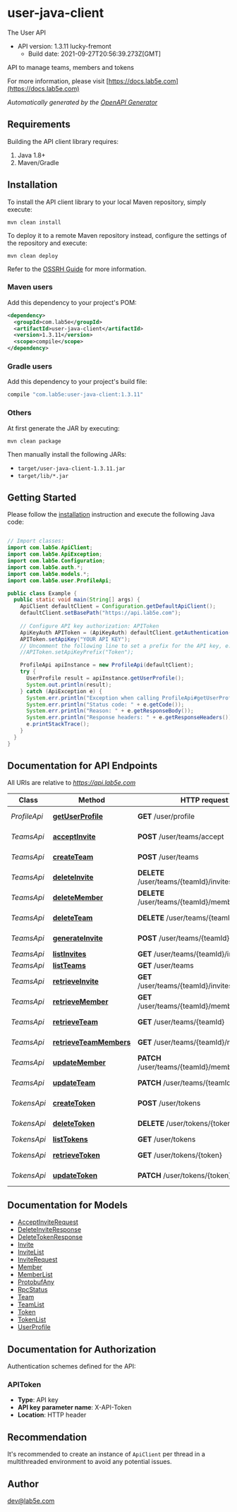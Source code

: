 # user-java-client

The User API
- API version: 1.3.11 lucky-fremont
  - Build date: 2021-09-27T20:56:39.273Z[GMT]

API to manage teams, members and tokens

  For more information, please visit [https://docs.lab5e.com](https://docs.lab5e.com)

*Automatically generated by the [OpenAPI Generator](https://openapi-generator.tech)*


## Requirements

Building the API client library requires:
1. Java 1.8+
2. Maven/Gradle

## Installation

To install the API client library to your local Maven repository, simply execute:

```shell
mvn clean install
```

To deploy it to a remote Maven repository instead, configure the settings of the repository and execute:

```shell
mvn clean deploy
```

Refer to the [OSSRH Guide](http://central.sonatype.org/pages/ossrh-guide.html) for more information.

### Maven users

Add this dependency to your project's POM:

```xml
<dependency>
  <groupId>com.lab5e</groupId>
  <artifactId>user-java-client</artifactId>
  <version>1.3.11</version>
  <scope>compile</scope>
</dependency>
```

### Gradle users

Add this dependency to your project's build file:

```groovy
compile "com.lab5e:user-java-client:1.3.11"
```

### Others

At first generate the JAR by executing:

```shell
mvn clean package
```

Then manually install the following JARs:

* `target/user-java-client-1.3.11.jar`
* `target/lib/*.jar`

## Getting Started

Please follow the [installation](#installation) instruction and execute the following Java code:

```java

// Import classes:
import com.lab5e.ApiClient;
import com.lab5e.ApiException;
import com.lab5e.Configuration;
import com.lab5e.auth.*;
import com.lab5e.models.*;
import com.lab5e.user.ProfileApi;

public class Example {
  public static void main(String[] args) {
    ApiClient defaultClient = Configuration.getDefaultApiClient();
    defaultClient.setBasePath("https://api.lab5e.com");
    
    // Configure API key authorization: APIToken
    ApiKeyAuth APIToken = (ApiKeyAuth) defaultClient.getAuthentication("APIToken");
    APIToken.setApiKey("YOUR API KEY");
    // Uncomment the following line to set a prefix for the API key, e.g. "Token" (defaults to null)
    //APIToken.setApiKeyPrefix("Token");

    ProfileApi apiInstance = new ProfileApi(defaultClient);
    try {
      UserProfile result = apiInstance.getUserProfile();
      System.out.println(result);
    } catch (ApiException e) {
      System.err.println("Exception when calling ProfileApi#getUserProfile");
      System.err.println("Status code: " + e.getCode());
      System.err.println("Reason: " + e.getResponseBody());
      System.err.println("Response headers: " + e.getResponseHeaders());
      e.printStackTrace();
    }
  }
}

```

## Documentation for API Endpoints

All URIs are relative to *https://api.lab5e.com*

Class | Method | HTTP request | Description
------------ | ------------- | ------------- | -------------
*ProfileApi* | [**getUserProfile**](docs/ProfileApi.md#getUserProfile) | **GET** /user/profile | Logged in profile
*TeamsApi* | [**acceptInvite**](docs/TeamsApi.md#acceptInvite) | **POST** /user/teams/accept | Accept invite
*TeamsApi* | [**createTeam**](docs/TeamsApi.md#createTeam) | **POST** /user/teams | Create team
*TeamsApi* | [**deleteInvite**](docs/TeamsApi.md#deleteInvite) | **DELETE** /user/teams/{teamId}/invites/{code} | Delete invite
*TeamsApi* | [**deleteMember**](docs/TeamsApi.md#deleteMember) | **DELETE** /user/teams/{teamId}/members/{userId} | Remove member
*TeamsApi* | [**deleteTeam**](docs/TeamsApi.md#deleteTeam) | **DELETE** /user/teams/{teamId} | Remove team
*TeamsApi* | [**generateInvite**](docs/TeamsApi.md#generateInvite) | **POST** /user/teams/{teamId}/invites | Generate invite
*TeamsApi* | [**listInvites**](docs/TeamsApi.md#listInvites) | **GET** /user/teams/{teamId}/invites | List invites
*TeamsApi* | [**listTeams**](docs/TeamsApi.md#listTeams) | **GET** /user/teams | List teams
*TeamsApi* | [**retrieveInvite**](docs/TeamsApi.md#retrieveInvite) | **GET** /user/teams/{teamId}/invites/{code} | Retrieve invite
*TeamsApi* | [**retrieveMember**](docs/TeamsApi.md#retrieveMember) | **GET** /user/teams/{teamId}/members/{userId} | Retrieve member
*TeamsApi* | [**retrieveTeam**](docs/TeamsApi.md#retrieveTeam) | **GET** /user/teams/{teamId} | Retrieve team
*TeamsApi* | [**retrieveTeamMembers**](docs/TeamsApi.md#retrieveTeamMembers) | **GET** /user/teams/{teamId}/members | List members
*TeamsApi* | [**updateMember**](docs/TeamsApi.md#updateMember) | **PATCH** /user/teams/{teamId}/members/{userId} | Update member
*TeamsApi* | [**updateTeam**](docs/TeamsApi.md#updateTeam) | **PATCH** /user/teams/{teamId} | Update team
*TokensApi* | [**createToken**](docs/TokensApi.md#createToken) | **POST** /user/tokens | Create token
*TokensApi* | [**deleteToken**](docs/TokensApi.md#deleteToken) | **DELETE** /user/tokens/{token} | Remove token
*TokensApi* | [**listTokens**](docs/TokensApi.md#listTokens) | **GET** /user/tokens | List tokens
*TokensApi* | [**retrieveToken**](docs/TokensApi.md#retrieveToken) | **GET** /user/tokens/{token} | Retrieve token
*TokensApi* | [**updateToken**](docs/TokensApi.md#updateToken) | **PATCH** /user/tokens/{token} | Update token


## Documentation for Models

 - [AcceptInviteRequest](docs/AcceptInviteRequest.md)
 - [DeleteInviteResponse](docs/DeleteInviteResponse.md)
 - [DeleteTokenResponse](docs/DeleteTokenResponse.md)
 - [Invite](docs/Invite.md)
 - [InviteList](docs/InviteList.md)
 - [InviteRequest](docs/InviteRequest.md)
 - [Member](docs/Member.md)
 - [MemberList](docs/MemberList.md)
 - [ProtobufAny](docs/ProtobufAny.md)
 - [RpcStatus](docs/RpcStatus.md)
 - [Team](docs/Team.md)
 - [TeamList](docs/TeamList.md)
 - [Token](docs/Token.md)
 - [TokenList](docs/TokenList.md)
 - [UserProfile](docs/UserProfile.md)


## Documentation for Authorization

Authentication schemes defined for the API:
### APIToken

- **Type**: API key
- **API key parameter name**: X-API-Token
- **Location**: HTTP header


## Recommendation

It's recommended to create an instance of `ApiClient` per thread in a multithreaded environment to avoid any potential issues.

## Author

dev@lab5e.com

